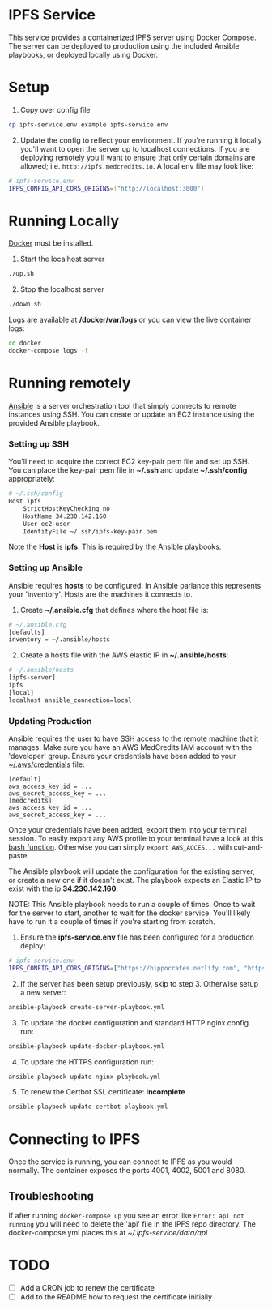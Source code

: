# IPFS Service

This service provides a containerized IPFS server using Docker Compose.  The server can be deployed to production using the included Ansible playbooks, or deployed locally using Docker.

# Setup

1. Copy over config file
```bash
cp ipfs-service.env.example ipfs-service.env
```
2. Update the config to reflect your environment.  If you're running it locally you'll want to open the server up to localhost connections.  If you are deploying remotely you'll want to ensure that only certain domains are allowed; i.e. `http://ipfs.medcredits.io`.  A local env file may look like:
```bash
# ipfs-service.env
IPFS_CONFIG_API_CORS_ORIGINS=["http://localhost:3000"]
```

# Running Locally

[Docker](https://www.docker.com/) must be installed.

1. Start the localhost server
```bash
./up.sh
```
2. Stop the localhost server
```bash
./down.sh
```

Logs are available at **/docker/var/logs** or you can view the live container logs:

```bash
cd docker
docker-compose logs -f
```

# Running remotely

[Ansible](https://docs.ansible.com/ansible/latest/installation_guide/intro_installation.html) is a server orchestration tool that simply connects to remote instances using SSH.  You can create or update an EC2 instance using the provided Ansible playbook.

### Setting up SSH

You'll need to acquire the correct EC2 key-pair pem file and set up SSH.  You can place the key-pair pem file in **~/.ssh** and update **~/.ssh/config** appropriately:

```bash
# ~/.ssh/config
Host ipfs
	StrictHostKeyChecking no
	HostName 34.230.142.160
	User ec2-user
	IdentityFile ~/.ssh/ipfs-key-pair.pem
```

Note the **Host** is **ipfs**.  This is required by the Ansible playbooks.

### Setting up Ansible

Ansible requires **hosts** to be configured.  In Ansible parlance this represents your 'inventory'.  Hosts are the machines it connects to.

1. Create **~/.ansible.cfg** that defines where the host file is:
```bash
# ~/.ansible.cfg
[defaults]
inventory = ~/.ansible/hosts
```
2. Create a hosts file with the AWS elastic IP in **~/.ansible/hosts**:
```bash
# ~/.ansible/hosts
[ipfs-server]
ipfs
[local]
localhost ansible_connection=local
```

### Updating Production

Ansible requires the user to have SSH access to the remote machine that it manages.  Make sure you have an AWS MedCredits IAM account with the 'developer' group.  Ensure your credentials have been added to your [~/.aws/credentials](https://docs.aws.amazon.com/cli/latest/userguide/cli-config-files.html) file:

```
[default]
aws_access_key_id = ...
aws_secret_access_key = ...
[medcredits]
aws_access_key_id = ...
aws_secret_access_key = ...
```

Once your credentials have been added, export them into your terminal session.  To easily export any AWS profile to your terminal have a look at this [bash function](https://gist.github.com/asselstine/631eebb5bc2a8b59328e506a1f51f57a).  Otherwise you can simply `export AWS_ACCES...` with cut-and-paste.

The Ansible playbook will update the configuration for the existing server, or create a new one if it doesn't exist.  The playbook expects an Elastic IP to exist with the ip **34.230.142.160**.

NOTE: This Ansible playbook needs to run a couple of times.  Once to wait for the server to start, another to wait for the docker service.  You'll likely have to run it a couple of times if you're starting from scratch.

1. Ensure the **ipfs-service.env** file has been configured for a production deploy:
```bash
# ipfs-service.env
IPFS_CONFIG_API_CORS_ORIGINS=["https://hippocrates.netlify.com", "https://app.medcredits.io"]
```
2. If the server has been setup previously, skip to step 3.  Otherwise setup a new server:
```bash
ansible-playbook create-server-playbook.yml
```
3. To update the docker configuration and standard HTTP nginx config run:
```bash
ansible-playbook update-docker-playbook.yml
```
4. To update the HTTPS configuration run:
```bash
ansible-playbook update-nginx-playbook.yml
```
5. To renew the Certbot SSL certificate: **incomplete**
```bash
ansible-playbook update-certbot-playbook.yml
```


# Connecting to IPFS

Once the service is running, you can connect to IPFS as you would normally.  The container exposes the ports 4001, 4002, 5001 and 8080.

## Troubleshooting

If after running `docker-compose up` you see an error like `Error: api not running` you will need to delete
the 'api' file in the IPFS repo directory.  The docker-compose.yml places this at *~/.ipfs-service/data/api*

# TODO

- [ ] Add a CRON job to renew the certificate
- [ ] Add to the README how to request the certificate initially

